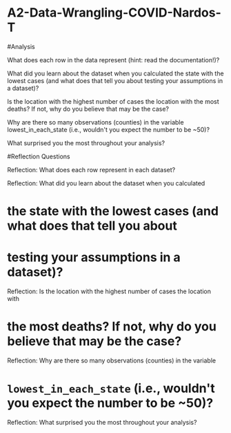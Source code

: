 # A2-Data-Wrangling-COVID-Nardos-T
#Analysis

What does each row in the data represent (hint: read the documentation!)?

What did you learn about the dataset when you calculated the state with the lowest cases (and what does that tell you about testing your assumptions in a dataset)?

Is the location with the highest number of cases the location with the most deaths? If not, why do you believe that may be the case?

Why are there so many observations (counties) in the variable lowest_in_each_state (i.e., wouldn't you expect the number to be ~50)?

What surprised you the most throughout your analysis?

#Reflection Questions

Reflection: What does each row represent in each dataset?

Reflection: What did you learn about the dataset when you calculated
# the state with the lowest cases (and what does that tell you about
# testing your assumptions in a dataset)?

Reflection: Is the location with the highest number of cases the location with
# the most deaths? If not, why do you believe that may be the case?

Reflection: Why are there so many observations (counties) in the variable
# `lowest_in_each_state` (i.e., wouldn't you expect the number to be ~50)?

Reflection: What surprised you the most throughout your analysis?
